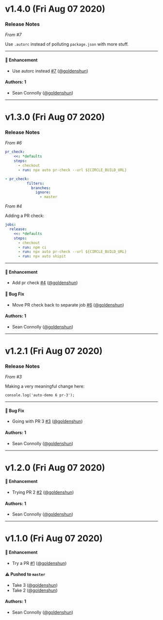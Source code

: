# v1.4.0 (Fri Aug 07 2020)

### Release Notes

_From #7_

Use `.autorc` instead of polluting `package.json` with more stuff.

---

#### 🚀 Enhancement

- Use autorc instead [#7](https://github.com/goldenshun/auto-demo/pull/7) ([@goldenshun](https://github.com/goldenshun))

#### Authors: 1

- Sean Connolly ([@goldenshun](https://github.com/goldenshun))

---

# v1.3.0 (Fri Aug 07 2020)

### Release Notes

_From #6_

```yml
pr_check:
    <<: *defaults
    steps:
      - checkout
      - run: npx auto pr-check --url ${CIRCLE_BUILD_URL}

- pr_check:
          filters:
            branches:
              ignore:
                - master
```

_From #4_

Adding a PR check:
```yml
jobs:
  release:
    <<: *defaults
    steps:
      - checkout
      - run: npm ci
      - run: npx auto pr-check --url ${CIRCLE_BUILD_URL}
      - run: npx auto shipit
```

---

#### 🚀 Enhancement

- Add pr check [#4](https://github.com/goldenshun/auto-demo/pull/4) ([@goldenshun](https://github.com/goldenshun))

#### 🐛 Bug Fix

- Move PR check back to separate job [#6](https://github.com/goldenshun/auto-demo/pull/6) ([@goldenshun](https://github.com/goldenshun))

#### Authors: 1

- Sean Connolly ([@goldenshun](https://github.com/goldenshun))

---

# v1.2.1 (Fri Aug 07 2020)

### Release Notes

_From #3_

Making a very meaningful change here:
```
console.log('auto-demo 6 pr-3');
```

---

#### 🐛 Bug Fix

- Going with PR 3 [#3](https://github.com/goldenshun/auto-demo/pull/3) ([@goldenshun](https://github.com/goldenshun))

#### Authors: 1

- Sean Connolly ([@goldenshun](https://github.com/goldenshun))

---

# v1.2.0 (Fri Aug 07 2020)

#### 🚀 Enhancement

- Trying PR 2 [#2](https://github.com/goldenshun/auto-demo/pull/2) ([@goldenshun](https://github.com/goldenshun))

#### Authors: 1

- Sean Connolly ([@goldenshun](https://github.com/goldenshun))

---

# v1.1.0 (Fri Aug 07 2020)

#### 🚀 Enhancement

- Try a PR [#1](https://github.com/goldenshun/auto-demo/pull/1) ([@goldenshun](https://github.com/goldenshun))

#### ⚠️ Pushed to `master`

- Take 3 ([@goldenshun](https://github.com/goldenshun))
- Take 2 ([@goldenshun](https://github.com/goldenshun))

#### Authors: 1

- Sean Connolly ([@goldenshun](https://github.com/goldenshun))
